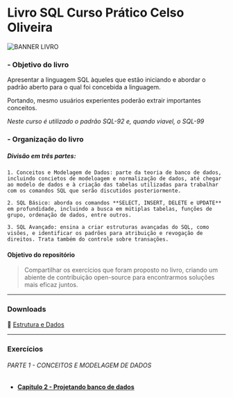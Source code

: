 # Livro SQL Curso Prático Celso Oliveira

![BANNER LIVRO](https://images2.imgbox.com/1f/57/ZuVz2mNH_o.jpg)

### - Objetivo do livro

Apresentar a linguagem SQL àqueles que estão iniciando e abordar o padrão aberto para o qual foi concebida a linguagem. 

Portando, mesmo usuários experientes poderão extrair importantes conceitos.

*Neste curso é utilizado o padrão SQL-92 e, quando viavel, o SQL-99*

### - Organização do livro

##### Divisão em três partes:

`1. Conceitos e Modelagem de Dados: parte da teoria de banco de dados, incluindo concietos de modeloagem e normalização de dados, até chegar ao modelo de dados e à criação das tabelas utilizadas para trabalhar com os comandos SQL que serão discutidos posteriormente.`

`2. SQL Básico: aborda os comandos **SELECT, INSERT, DELETE e UPDATE** em profundidade, incluindo a busca em mútiplas tabelas, funções de grupo, ordenação de dados, entre outros.`

`3. SQL Avançado: ensina a criar estruturas avançadas do SQL, como visões, e identificar os padrões para atribuição e revogação de direitos. Trata também do controle sobre transações.`

#### Objetivo do repositório
>Compartilhar os exercícios que foram proposto no livro, criando um abiente de contribuição open-source para encontrarmos soluções mais eficaz juntos.

---

### Downloads

:bank: [Estrutura e Dados](./downloads/ImovelNet.sql)

---


### Exercícios

###### _PARTE 1 - CONCEITOS E MODELAGEM DE DADOS_

- **[Capitulo 2 - Projetando banco de dados](pages/Cap2.md)**